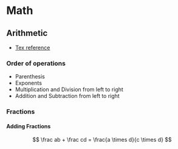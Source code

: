 # Math

## Arithmetic

- [Tex reference](http://meta.math.stackexchange.com/questions/5020/mathjax-basic-tutorial-and-quick-reference)

### Order of operations

- Parenthesis
- Exponents
- Multiplication and Division from left to right
- Addition and Subtraction from left to right

### Fractions

#### Adding Fractions

$$ \frac ab + \frac cd = \frac{a \times d}{c \times d} $$
